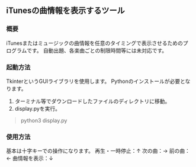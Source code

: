 ## iTunesの曲情報を表示するツール

### 概要
iTunesまたはミュージックの曲情報を任意のタイミングで表示させるためのプログラムです。
自動出題、各楽曲ごとの制限時間等には未対応です。

### 起動方法
TkinterというGUIライブラリを使用します。
Pythonのインストールが必要となります。

1. ターミナル等でダウンロードしたファイルのディレクトリに移動。
2. display.pyを実行。
>python3 display.py

### 使用方法
基本は十字キーでの操作になります。
再生・一時停止：↑
次の曲：→
前の曲：←
曲情報を表示：↓
